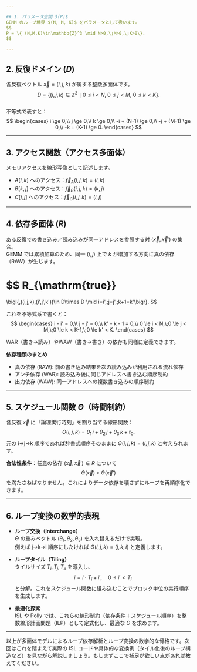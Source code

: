 ```yaml
---

## 1. パラメータ空間 $(P)$  
GEMM のループ境界 $(N, M, K)$ をパラメータとして扱います。  
$$
P = \{ (N,M,K)\in\mathbb{Z}^3 \mid N>0,\;M>0,\;K>0\}.
$$

---
```


## 2. 反復ドメイン $(D)$  
各反復ベクトル $\vec{x}=(i,j,k)$ が属する整数多面体です。  
$$
D = \{(i,j,k)\in\mathbb{Z}^3 \mid 0 \le i < N,\;0 \le j < M,\;0 \le k < K\}.
$$  
不等式で表すと：  
$$
\begin{cases}
i \ge 0,\\
j \ge 0,\\
k \ge 0,\\
-i + (N-1) \ge 0,\\
-j + (M-1) \ge 0,\\
-k + (K-1) \ge 0.
\end{cases}
$$

---

## 3. アクセス関数（アクセス多面体）  
メモリアクセスを線形写像として記述します。  
- $A[i,k]$ へのアクセス：$\vec{f}_A(i,j,k)=(i,k)$  
- $B[k,j]$ へのアクセス：$\vec{f}_B(i,j,k)=(k,j)$  
- $C[i,j]$ へのアクセス：$\vec{f}_C(i,j,k)=(i,j)$  

---

## 4. 依存多面体 $(R)$  
ある反復での書き込み／読み込みが同一アドレスを参照する対 $(\vec{x},\vec{x}')$ の集合。  
GEMM では累積加算のため、同一 $(i,j)$ 上で $k$ が増加する方向に真の依存（RAW）が生じます。  

$$
R_{\mathrm{true}}
=
\bigl\{\,((i,j,k),(i',j',k'))\in D\times D \mid
i=i',\;j=j',\;k+1=k'\bigr\}.
$$

これを不等式系で書くと：
$$
\begin{cases}
i - i' = 0,\\
j - j' = 0,\\
k' - k - 1 = 0,\\
0 \le i < N,\;0 \le j < M,\;0 \le k < K-1,\;0 \le k' < K.
\end{cases}
$$

WAR（書き→読み）やWAW（書き→書き）の依存も同様に定義できます。

**依存種類のまとめ**
- 真の依存 (RAW): 前の書き込み結果を次の読み込みが利用される流れ依存
- アンチ依存 (WAR): 読み込み後に同じアドレスへ書き込む順序制約
- 出力依存 (WAW): 同一アドレスへの複数書き込みの順序制約

---

## 5. スケジュール関数 $\Theta$（時間制約）  
各反復 $\vec{x}$ に「論理実行時刻」を割り当てる線形関数：
$$
\Theta(i,j,k) = \theta_1\,i + \theta_2\,j + \theta_3\,k + t_0.
$$
元の i→j→k 順序であれば辞書式順序そのままに $\Theta(i,j,k)=(i,j,k)$ と考えられます。

**合法性条件**：任意の依存 $(\vec{x},\vec{x}')\in R$ について
$$
\Theta(\vec{x}) \;<\; \Theta(\vec{x}') 
$$
を満たさねばなりません。これによりデータ依存を壊さずにループを再順序化できます。

---

## 6. ループ変換の数学的表現  
- **ループ交換（Interchange）**  
  $\Theta$ の重みベクトル $(\theta_1,\theta_2,\theta_3)$ を入れ替えるだけで実現。  
  例えば j→k→i 順序にしたければ $\Theta(i,j,k)=(j,k,i)$ と定義します。

- **ループタイル（Tiling）**  
  タイルサイズ $T_i,T_j,T_k$ を導入し、  
  $$
    i = I\cdot T_i + i',\quad
    0\le i'<T_i
  $$
  と分解。これをスケジュール関数に組み込むことでブロック単位の実行順序を生成します。

- **最適化探索**  
  ISL や Polly では、これらの線形制約（依存条件＋スケジュール順序）を整数線形計画問題（ILP）として定式化し、最適な $\Theta$ を求めます。

---

以上が多面体モデルによるループ依存解析とループ変換の数学的な骨格です。次回はこれを踏まえて実際の ISL コードや具体的な変換例（タイル化後のループ構造など）を見ながら解説しましょう。もしまずここで補足が欲しい点があれば教えてください。
